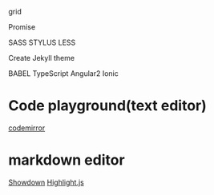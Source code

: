 grid

Promise

SASS
STYLUS
LESS

Create Jekyll theme

BABEL
TypeScript
Angular2
Ionic

# Code playground(text editor)
[codemirror](http://codemirror.net/)

# markdown editor
[Showdown](https://github.com/showdownjs/showdown)
[Highlight.js](https://highlightjs.org/)
